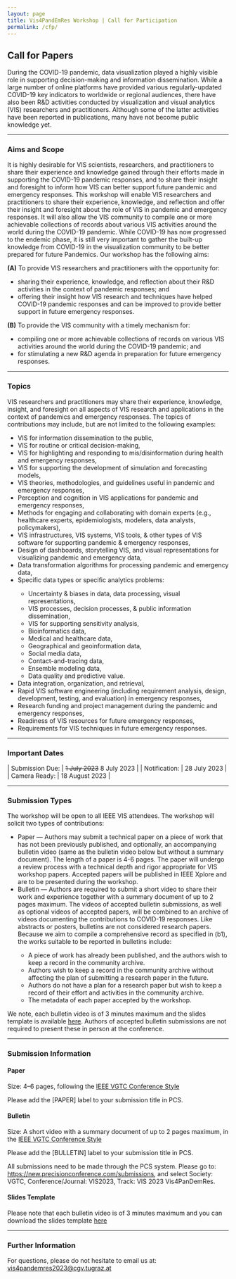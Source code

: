 ```yaml
---
layout: page
title: Vis4PandEmRes Workshop | Call for Participation
permalink: /cfp/
---
```

<h2>Call for Papers</h2>

<p>During the COVID-19 pandemic, data visualization played a highly visible role in supporting  decision-making and information dissemination. While a large number of online platforms have provided various regularly-updated COVID-19 key indicators to worldwide or regional audiences, there have also been R&D activities conducted by visualization and visual analytics (VIS) researchers and practitioners. Although some of the latter activities have been reported in publications, many have not become public knowledge yet.</p>

<hr>

<h3>Aims and Scope</h3>

<p>It is highly desirable for VIS scientists, researchers, and practitioners to share their experience and knowledge gained through their efforts made in supporting the COVID-19 pandemic responses, and to share their insight and foresight to inform how VIS can better support future pandemic and emergency responses. This workshop will enable VIS researchers and practitioners to share their experience, knowledge, and reflection and offer their insight and foresight about the role of VIS in pandemic and emergency responses. It will also allow the VIS community to compile one or more achievable collections of records about various VIS activities around the world during the COVID-19 pandemic. While COVID-19 has now progressed to the endemic phase, it is still very important to gather the built-up knowledge from COVID-19 in the visualization community to be better prepared for future Pandemics. Our workshop has the following aims:</p>

<p><strong>(A)</strong> To provide VIS researchers and practitioners with the opportunity for:</p>
<ul>
	<li>sharing their experience, knowledge, and reflection about their R&D activities in the context of pandemic responses; and</li>
	<li>offering their insight how VIS research and techniques have helped COVID-19 pandemic responses and can be improved to provide better support in future emergency responses.</li>
</ul>

<p><strong>(B)</strong> To provide the VIS community with a timely mechanism for:</p>
<ul>
	<li>compiling one or more achievable collections of records on various VIS activities around the world during the COVID-19 pandemic; and</li>
	<li>for stimulating a new R&D agenda in preparation for future emergency responses.</li>
</ul>

<hr>

<h3>Topics</h3>

<p>VIS researchers and practitioners may share their experience, knowledge, insight, and foresight on all aspects of VIS research and applications in the context of pandemics and emergency responses. The topics of contributions may include, but are not limited to the following examples:</p>
<ul>
	<li>VIS for information dissemination to the public,</li>
	<li>VIS for routine or critical decision-making,</li>
	<li>VIS for highlighting and responding to mis/disinformation during health and emergency responses,</li>
	<li>VIS for supporting the development of simulation and forecasting models,</li>
	<li>VIS theories, methodologies, and guidelines useful in pandemic and emergency responses,</li>
	<li>Perception and cognition in VIS applications for pandemic and emergency responses,</li>
	<li>Methods for engaging and collaborating with domain experts (e.g., healthcare experts, epidemiologists, modelers, data analysts, policymakers),</li>
	<li>VIS infrastructures, VIS systems, VIS tools, & other types of VIS software for supporting pandemic & emergency responses,</li>
	<li>Design of dashboards, storytelling VIS, and visual representations for visualizing pandemic and emergency data,</li>
	<li>Data transformation algorithms for processing pandemic and emergency data,</li>
	<li>Specific data types or specific analytics problems:</li>
	<ul>
		<li>Uncertainty & biases in data, data processing, visual representations,</li>
		<li>VIS processes, decision processes, & public information dissemination,</li>
		<li>VIS for supporting sensitivity analysis,</li>
		<li>Bioinformatics data,</li>
		<li>Medical and healthcare data,</li>
		<li>Geographical and geoinformation data,</li>
		<li>Social media data,</li>
		<li>Contact-and-tracing data,</li>
		<li>Ensemble modeling data,</li>
		<li>Data quality and predictive value.</li>
	</ul>
	<li>Data integration, organization, and retrieval,</li>
	<li>Rapid VIS software engineering (including requirement analysis, design, development, testing, and evaluation) in emergency responses,</li>
	<li>Research funding and project management during the pandemic and emergency responses,</li>
	<li>Readiness of VIS resources for future emergency responses,</li>
	<li>Requirements for VIS techniques in future emergency responses.</li>
</ul>

<hr>

<h3>Important Dates</h3>

|  Submission Due:  |  <del>1 July 2023</del> 8 July 2023  |
|  Notification:  |  28 July 2023  |
|  Camera Ready:  |  18 August 2023 |

<hr>

<h3>Submission Types</h3>

<p>The workshop will be open to all IEEE VIS attendees. The workshop will solicit two types of contributions:</p>
<ul>
	<li>Paper — Authors may submit a technical paper on a piece of work that has not been previously published, and optionally, an accompanying bulletin video (same as the bulletin video below but without a summary document). The length of a paper is 4-6 pages. The paper will undergo a review process with a technical depth and rigor appropriate for VIS workshop papers. Accepted papers will be published in IEEE Xplore and are to be presented during the workshop.</li>
	<li>Bulletin — Authors are required to submit a short video to share their work and experience together with a summary document of up to 2 pages maximum. The videos of accepted bulletin submissions, as well as optional videos of accepted papers, will be combined to an archive of videos documenting the contributions to COVID-19 responses. Like abstracts or posters, bulletins are not considered research papers. Because we aim to compile a comprehensive record as specified in (b1), the works suitable to be reported in bulletins include:</li>
	<ul>
		<li>A piece of work has already been published, and the authors wish to keep a record in the community archive.</li>
		<li>Authors wish to keep a record in the community archive without affecting the plan of submitting a research paper in the future.</li>
		<li>Authors do not have a plan for a research paper but wish to keep a record of their effort and activities in the community archive.</li>
		<li>The metadata of each paper accepted by the workshop.</li>
	</ul>
</ul>

<p>We note, each bulletin video is of 3 minutes maximum and the slides template is available <a href="{{site.baseurl}}/files/Vis2023Vis4PandEmRes-16x9-metric.pptx">here</a>. Authors of accepted bulletin submissions are not required to present these in person at the conference.</p>

<hr>

<h3>Submission Information</h3>

<h4>Paper</h4>

<p>Size: 4–6 pages, following the <a href="https://tc.computer.org/vgtc/publications/conference/">IEEE VGTC Conference Style</a></p>

<p>Please add the [PAPER] label to your submission title in PCS.</p>

<h4>Bulletin</h4>

<p>Size: A short video with a summary document of up to 2 pages maximum, in the <a href="https://tc.computer.org/vgtc/publications/conference/">IEEE VGTC Conference Style</a></p>

<p>Please add the [BULLETIN] label to your submission title in PCS.</p>

<p>All submissions need to be made through the PCS system. Please go to: <a href="https://new.precisionconference.com/submissions">https://new.precisionconference.com/submissions</a>, and select Society: VGTC, Conference/Journal: VIS2023, Track: VIS 2023 Vis4PanDemRes.</p>

<h4>Slides Template</h4>

<p>Please note that each bulletin video is of 3 minutes maximum and you can download the slides template <a href="{{site.baseurl}}/files/Vis2023Vis4PandEmRes-16x9-metric.pptx">here</a>

<hr>

<h3>Further Information</h3>

<p>For questions, please do not hesitate to email us at: <a href="mailto:vis4pandemres2023@cgv.tugraz.at">vis4pandemres2023@cgv.tugraz.at</a></p>
